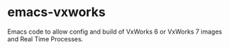 # emacs-vxworks
Emacs code to allow config and build of VxWorks 6 or VxWorks 7 images and Real Time Processes. 
